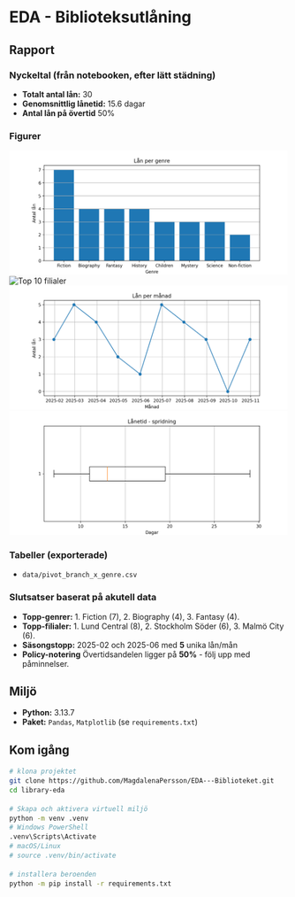 # EDA - Biblioteksutlåning

## Rapport

### Nyckeltal (från notebooken, efter lätt städning)
- **Totalt antal lån:** 30
- **Genomsnittlig lånetid:** 15.6 dagar
- **Antal lån på övertid** 50%


### Figurer
![Lån per genre](images/fig_loans_by_genre.png)
![Top 10 filialer](images/fig_top_10branches.png)
![Lån per månad](images/fig_loans_over_months.png)
![Lånetid - spridning (boxplot)](images/fig_loan_days_box.png)

### Tabeller (exporterade)
- `data/pivot_branch_x_genre.csv`

### Slutsatser baserat på akutell data 
- **Topp-genrer:** 1. Fiction (7), 2. Biography (4), 3. Fantasy (4).
- **Topp-filialer:** 1. Lund Central (8), 2. Stockholm Söder (6), 3. Malmö City (6).
- **Säsongstopp:** 2025-02 och 2025-06 med **5** unika lån/mån
- **Policy-notering** Övertidsandelen ligger på **50%** - följ upp med påminnelser.

## Miljö
- **Python:** 3.13.7
- **Paket:** `Pandas`, `Matplotlib` (se `requirements.txt`)

## Kom igång

```bash
# klona projektet 
git clone https://github.com/MagdalenaPersson/EDA---Biblioteket.git
cd library-eda

# Skapa och aktivera virtuell miljö
python -m venv .venv
# Windows PowerShell
.venv\Scripts\Activate
# macOS/Linux
# source .venv/bin/activate

# installera beroenden
python -m pip install -r requirements.txt

```